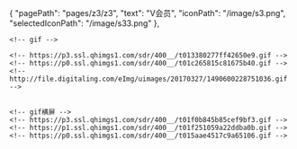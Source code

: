  {
      "pagePath": "pages/z3/z3",
      "text": "V会员", 
      "iconPath": "/image/s3.png",
      "selectedIconPath": "/image/s33.png"
    },

    <!-- gif -->

    <!-- https://p3.ssl.qhimgs1.com/sdr/400__/t013380277ff42650e9.gif -->
    <!-- https://p0.ssl.qhimgs1.com/sdr/400__/t01c265815c81675b40.gif -->
    <!-- http://file.digitaling.com/eImg/uimages/20170327/1490600228751036.gif -->


    <!-- gif横屏 -->
    <!-- https://p3.ssl.qhimgs1.com/sdr/400__/t01f0b845b85cef9bf3.gif -->
    <!-- https://p1.ssl.qhimgs1.com/sdr/400__/t01f251059a22ddba0b.gif -->
    <!-- https://p0.ssl.qhimgs1.com/sdr/400__/t015aae4517c9a65106.gif -->